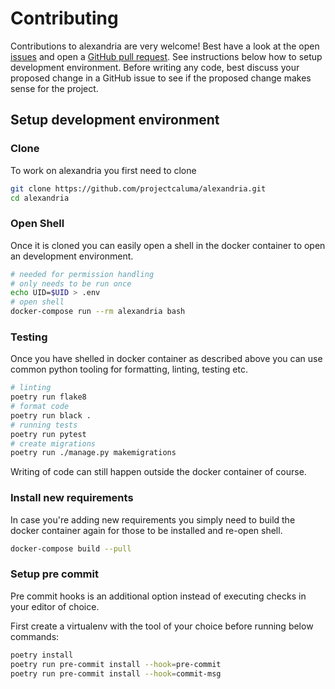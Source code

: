 # Contributing

Contributions to alexandria are very welcome! Best have a look at the open [issues](https://github.com/projectcaluma/alexandria)
and open a [GitHub pull request](https://github.com/projectcaluma/alexandria/compare). See instructions below how to setup development
environment. Before writing any code, best discuss your proposed change in a GitHub issue to see if the proposed change makes sense for the project.

## Setup development environment

### Clone

To work on alexandria you first need to clone

```bash
git clone https://github.com/projectcaluma/alexandria.git
cd alexandria
```

### Open Shell

Once it is cloned you can easily open a shell in the docker container to
open an development environment.

```bash
# needed for permission handling
# only needs to be run once
echo UID=$UID > .env
# open shell
docker-compose run --rm alexandria bash
```

### Testing

Once you have shelled in docker container as described above
you can use common python tooling for formatting, linting, testing
etc.

```bash
# linting
poetry run flake8
# format code
poetry run black .
# running tests
poetry run pytest
# create migrations
poetry run ./manage.py makemigrations
```

Writing of code can still happen outside the docker container of course.

### Install new requirements

In case you're adding new requirements you simply need to build the docker container
again for those to be installed and re-open shell.

```bash
docker-compose build --pull
```

### Setup pre commit

Pre commit hooks is an additional option instead of executing checks in your editor of choice.

First create a virtualenv with the tool of your choice before running below commands:

```bash
poetry install
poetry run pre-commit install --hook=pre-commit
poetry run pre-commit install --hook=commit-msg
```
